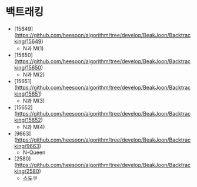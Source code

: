 백트래킹
==========================================================================================
* [15649] (https://github.com/heesoon/algorithm/tree/develop/BeakJoon/Backtracking/15649)
  * N과 M(1)
* [15650] (https://github.com/heesoon/algorithm/tree/develop/BeakJoon/Backtracking/15650)
  * N과 M(2)
* [15651] (https://github.com/heesoon/algorithm/tree/develop/BeakJoon/Backtracking/15651)
  * N과 M(3)
* [15652] (https://github.com/heesoon/algorithm/tree/develop/BeakJoon/Backtracking/15652)
  * N과 M(4)
* [9663] (https://github.com/heesoon/algorithm/tree/develop/BeakJoon/Backtracking/9663)
  * N-Queen
* [2580] (https://github.com/heesoon/algorithm/tree/develop/BeakJoon/Backtracking/2580)
  * 스도쿠